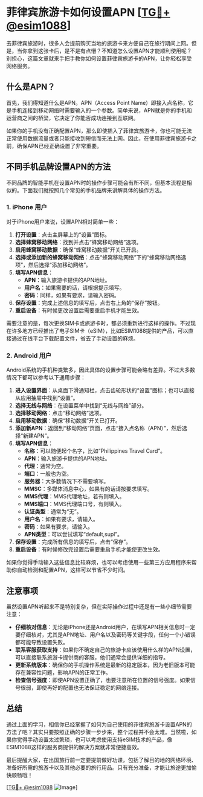 # 菲律宾旅游卡如何设置APN [[TG💪+ @esim1088](https://t.me/s/esim1088)]

去菲律宾旅游时，很多人会提前购买当地的旅游卡来方便自己在旅行期间上网。但是，当你拿到这张卡后，是不是有点懵？不知道怎么设置APN才能顺利使用呢？别担心，这篇文章就来手把手教你如何设置菲律宾旅游卡的APN，让你轻松享受网络服务。

## 什么是APN？

首先，我们得知道什么是APN。APN（Access Point Name）即接入点名称，它是手机连接到移动网络时需要输入的一个参数。简单来说，APN就是你的手机和运营商之间的桥梁，它决定了你能否成功连接到互联网。

如果你的手机没有正确配置APN，那么即使插入了菲律宾旅游卡，你也可能无法正常使用数据流量或者只能接收到短信而无法上网。因此，在使用菲律宾旅游卡之前，确保APN已经正确设置了非常重要。

## 不同手机品牌设置APN的方法

不同品牌的智能手机在设置APN时的操作步骤可能会有所不同，但基本流程是相似的。下面我们就按照几个常见的手机品牌来讲解具体的操作方法。

### 1. iPhone 用户

对于iPhone用户来说，设置APN相对简单一些：

1. **打开设置**：点击主屏幕上的“设置”图标。
2. **选择蜂窝移动网络**：找到并点击“蜂窝移动网络”选项。
3. **启用蜂窝移动数据**：确保“蜂窝移动数据”开关已开启。
4. **选择或添加新的蜂窝移动网络**：点击“蜂窝移动网络”下的“蜂窝移动网络选项”，然后选择“添加移动网络”。
5. **填写APN信息**：
   - **APN**：输入旅游卡提供的APN地址。
   - **用户名**：如果需要的话，请根据提示填写。
   - **密码**：同样，如果有要求，请输入密码。
6. **保存设置**：完成上述信息的填写后，点击右上角的“保存”按钮。
7. **重启设备**：有时候更改设置后需要重启手机才能生效。

需要注意的是，每次更换SIM卡或旅游卡时，都必须重新进行这样的操作。不过现在许多地方已经推出了电子SIM卡（eSIM），比如ESIM1088提供的产品，可以直接通过在线平台下载配置文件，省去了手动设置的麻烦。

### 2. Android 用户

Android系统的手机种类繁多，因此具体的设置步骤可能会略有差异。不过大多数情况下都可以参考以下通用步骤：

1. **进入设置界面**：从桌面下滑通知栏，点击齿轮形状的“设置”图标；也可以直接从应用抽屉中找到“设置”。
2. **选择无线与网络**：在设置菜单中找到“无线与网络”部分。
3. **选择移动网络**：点击“移动网络”选项。
4. **启用移动数据**：确保“移动数据”开关已打开。
5. **添加新APN**：返回到“移动网络”页面，点击“接入点名称（APN）”，然后选择“新建APN”。
6. **填写APN信息**：
   - **名称**：可以随便起个名字，比如“Philippines Travel Card”。
   - **APN**：输入旅游卡提供的APN地址。
   - **代理**：通常为空。
   - **端口**：一般也为空。
   - **服务器**：大多数情况下不需要填写。
   - **MMSC**：多媒体消息中心，如果有的话请按要求填写。
   - **MMS代理**：MMS代理地址，若有则填入。
   - **MMS端口**：MMS代理端口号，有则填入。
   - **认证类型**：通常为“无”。
   - **用户名**：如果有要求，请输入。
   - **密码**：如果有要求，请输入。
   - **APN类型**：可以尝试填写“default,supl”。
7. **保存设置**：完成所有信息的填写后，点击“保存”。
8. **重启设备**：有时候修改完设置后需要重启手机才能使更改生效。

如果你觉得手动输入这些信息比较麻烦，也可以考虑使用一些第三方应用程序来帮助你自动检测和配置APN，这样可以节省不少时间。

## 注意事项

虽然设置APN听起来不是特别复杂，但在实际操作过程中还是有一些小细节需要注意：

- **仔细核对信息**：无论是iPhone还是Android用户，在填写APN相关信息时一定要仔细核对，尤其是APN地址、用户名以及密码等关键字段，任何一个小错误都可能导致设置失败。
- **联系客服获取支持**：如果你不确定自己的旅游卡应该使用什么样的APN设置，可以直接联系旅游卡提供商的客服，他们通常会提供详细的指导。
- **更新系统版本**：确保你的手机操作系统是最新的稳定版本，因为老旧版本可能存在兼容性问题，影响APN的正常工作。
- **检查信号强度**：即使APN设置正确了，也要注意所在位置的信号强度。如果信号很弱，即使再好的配置也无法保证稳定的网络连接。

## 总结

通过上面的学习，相信你已经掌握了如何为自己使用的菲律宾旅游卡设置APN的方法了吧？其实只要按照正确的步骤一步步来，整个过程并不会太难。当然啦，如果你觉得手动设置太过繁琐，也可以考虑使用支持eSIM技术的产品，像ESIM1088这样的服务商提供的解决方案就非常便捷高效。

最后提醒大家，在出国旅行前一定要提前做好功课，包括了解目的地的网络环境、准备好所需的旅游卡以及其他必要的旅行用品。只有充分准备，才能让旅途更加愉快顺畅哦！

[[TG💪+ @esim1088](https://t.me/s/esim1088) ![Image](https://i.postimg.cc/4NQfJmqS/Snipaste-2025-05-13-00-14-12.png)]